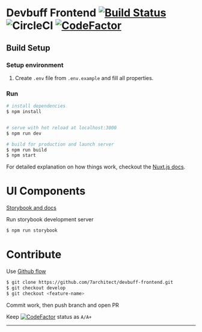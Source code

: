 
# Devbuff Frontend [![Build Status](https://7architect.semaphoreci.com/badges/devbuff-frontend/branches/develop.svg?key=710bba83-3085-419c-9304-df54d3d7467f)](https://7architect.semaphoreci.com/projects/devbuff-frontend) ![CircleCI](https://img.shields.io/circleci/build/github/7architect/devbuff-frontend/develop?logo=circleci&logoColor=rgb%284%2C%20155%2C%2074%29&token=31982ca6fe9eb89f2087b39e35a9b9a73fed4360) [![CodeFactor](https://www.codefactor.io/repository/github/7architect/devbuff-frontend/badge?s=a45618561d667a1813fae5396fc9d57d074c8b1f)](https://www.codefactor.io/repository/github/7architect/devbuff-frontend)



## Build Setup

### Setup environment
 1. Create `.env` file from `.env.example` and fill all properties.

### Run
``` bash
# install dependencies
$ npm install


# serve with hot reload at localhost:3000
$ npm run dev

# build for production and launch server
$ npm run build
$ npm start
```

For detailed explanation on how things work, checkout the [Nuxt.js docs](https://github.com/nuxt/nuxt.js).

# UI Components

[Storybook and docs](https://chromatic.com/library?appId=5fabab5e8406cb00219555d5&branch=develop)

Run storybook development server

``` bash
$ npm run storybook
```

# Contribute

Use [Github flow](https://guides.github.com/introduction/flow/http:// "Github flow")

``` bash
$ git clone https://github.com/7architect/devbuff-frontend.git
$ git checkout develop
$ git checkout <feature-name>
```

Commit work, then push branch and open PR

Keep [![CodeFactor](https://www.codefactor.io/repository/github/7architect/devbuff-frontend/badge?s=a45618561d667a1813fae5396fc9d57d074c8b1f)](https://www.codefactor.io/repository/github/7architect/devbuff-frontend) status as `A/A+`

------------
